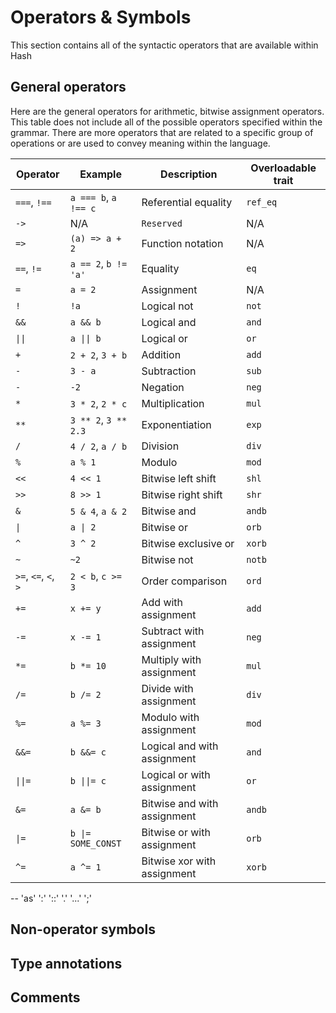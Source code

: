 # Operators & Symbols

This section contains all of the syntactic operators that are available within Hash

## General operators

Here are the general operators for arithmetic, bitwise assignment operators. This table does not include
all of the possible operators specified within the grammar. There are more operators that are related to
a specific group of operations or are used to convey meaning within the language.

| Operator             | Example              | Description                   | Overloadable trait |
|----------------------|----------------------|-------------------------------|--------------------|
| `===`, `!==`         | `a === b`, `a !== c` | Referential equality          | `ref_eq`           |
| `->`                 | N/A                  | `Reserved`                    | N/A                |
| `=>`                 | `(a) => a + 2`       | Function notation             | N/A                |
| `==`, `!=`           | `a == 2`, `b != 'a'` | Equality                      | `eq`               |
| `=`                  | `a = 2`              | Assignment                    | N/A                |
| `!`                  | `!a`                 | Logical not                   | `not`              |
| `&&`                 | `a && b`            | Logical and                   | `and`              |
| <code>&#124;&#124;</code>               | <code>a  &#124;&#124; b</code>           | Logical or                    | `or`               |
| `+`                  | `2 + 2`, `3 + b`     | Addition                      | `add`              |
| `-`                  | `3 - a`        | Subtraction | `sub`       |
| `-`                  | `-2`        | Negation | `neg`       |
| `*`                  | `3 * 2`, `2 * c`     | Multiplication                | `mul`              |
| `**`                 | `3 ** 2`, `3 ** 2.3` | Exponentiation                | `exp`              |
| `/`                  | `4 / 2`, `a / b`     | Division                      | `div`              |
| `%`                  | `a % 1`              | Modulo                        | `mod`              |
| `<<`                 | `4 << 1`             | Bitwise left shift            | `shl`              |
| `>>`                 | `8 >> 1`             | Bitwise right shift           | `shr`              |
| `&`                  | `5 & 4`, `a & 2`     | Bitwise and                   | `andb`             |
| <code>&#124;</code>                 | <code>a  &#124; 2</code>             | Bitwise or                    | `orb`              |
| `^`                  | `3 ^ 2`              | Bitwise exclusive or          | `xorb`             |
| `~`                  | `~2`                 | Bitwise not                   | `notb`             |
| `>=`, `<=`, `<`, `>` | `2 < b`, `c >= 3`    | Order comparison              | `ord`              |
| `+=`                 | `x += y`             | Add with assignment           | `add`              |
| `-=`                 | `x -= 1`             | Subtract with assignment      | `neg`              |
| `*=`                 | `b *= 10`            | Multiply with assignment      | `mul`              |
| `/=`                 | `b /= 2`             | Divide with assignment        | `div`              |
| `%=`                 | `a %= 3`             | Modulo with assignment        | `mod`              |
| `&&=`                | `b &&= c`            | Logical and with assignment   | `and`              |
| <code>&#124;&#124;=</code>              | <code>b &#124;&#124;= c</code>          | Logical or with assignment    | `or`               |
| `&=`                 | `a &= b`             | Bitwise and with assignment   | `andb`             |
| <code>&#124;=</code>                | <code>b  &#124;= SOME_CONST</code>   | Bitwise or with assignment    | `orb`              |
| `^=`                 | `a ^= 1`             | Bitwise xor with assignment   | `xorb`             |

-- 'as' ':' '::' '.' '...' ';' 

## Non-operator symbols

## Type annotations

## Comments
